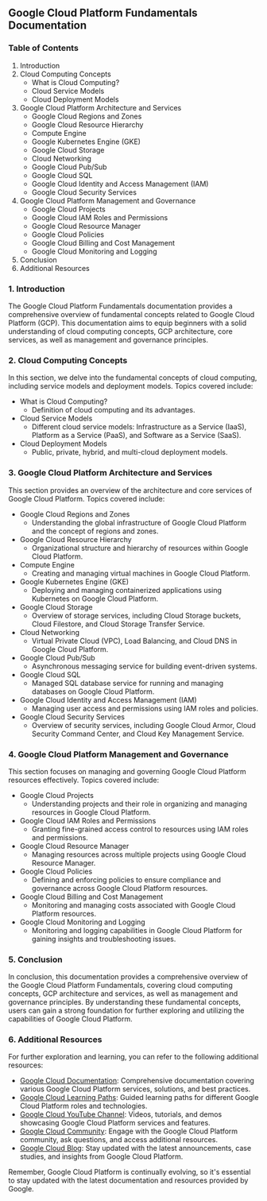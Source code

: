 ## Google Cloud Platform Fundamentals Documentation

### Table of Contents

1. Introduction
2. Cloud Computing Concepts
    - What is Cloud Computing?
    - Cloud Service Models
    - Cloud Deployment Models
3. Google Cloud Platform Architecture and Services
    - Google Cloud Regions and Zones
    - Google Cloud Resource Hierarchy
    - Compute Engine
    - Google Kubernetes Engine (GKE)
    - Google Cloud Storage
    - Cloud Networking
    - Google Cloud Pub/Sub
    - Google Cloud SQL
    - Google Cloud Identity and Access Management (IAM)
    - Google Cloud Security Services
4. Google Cloud Platform Management and Governance
    - Google Cloud Projects
    - Google Cloud IAM Roles and Permissions
    - Google Cloud Resource Manager
    - Google Cloud Policies
    - Google Cloud Billing and Cost Management
    - Google Cloud Monitoring and Logging
5. Conclusion
6. Additional Resources

### 1. Introduction

The Google Cloud Platform Fundamentals documentation provides a comprehensive overview of fundamental concepts related to Google Cloud Platform (GCP). This documentation aims to equip beginners with a solid understanding of cloud computing concepts, GCP architecture, core services, as well as management and governance principles.

### 2. Cloud Computing Concepts

In this section, we delve into the fundamental concepts of cloud computing, including service models and deployment models. Topics covered include:

- What is Cloud Computing?  
  - Definition of cloud computing and its advantages.
- Cloud Service Models  
  - Different cloud service models: Infrastructure as a Service (IaaS), Platform as a Service (PaaS), and Software as a Service (SaaS).
- Cloud Deployment Models  
  - Public, private, hybrid, and multi-cloud deployment models.

### 3. Google Cloud Platform Architecture and Services

This section provides an overview of the architecture and core services of Google Cloud Platform. Topics covered include:

- Google Cloud Regions and Zones  
  - Understanding the global infrastructure of Google Cloud Platform and the concept of regions and zones.
- Google Cloud Resource Hierarchy  
  - Organizational structure and hierarchy of resources within Google Cloud Platform.
- Compute Engine  
  - Creating and managing virtual machines in Google Cloud Platform.
- Google Kubernetes Engine (GKE)  
  - Deploying and managing containerized applications using Kubernetes on Google Cloud Platform.
- Google Cloud Storage  
  - Overview of storage services, including Cloud Storage buckets, Cloud Filestore, and Cloud Storage Transfer Service.
- Cloud Networking  
  - Virtual Private Cloud (VPC), Load Balancing, and Cloud DNS in Google Cloud Platform.
- Google Cloud Pub/Sub  
  - Asynchronous messaging service for building event-driven systems.
- Google Cloud SQL  
  - Managed SQL database service for running and managing databases on Google Cloud Platform.
- Google Cloud Identity and Access Management (IAM)  
  - Managing user access and permissions using IAM roles and policies.
- Google Cloud Security Services  
  - Overview of security services, including Google Cloud Armor, Cloud Security Command Center, and Cloud Key Management Service.

### 4. Google Cloud Platform Management and Governance

This section focuses on managing and governing Google Cloud Platform resources effectively. Topics covered include:

- Google Cloud Projects  
  - Understanding projects and their role in organizing and managing resources in Google Cloud Platform.
- Google Cloud IAM Roles and Permissions  
  - Granting fine-grained access control to resources using IAM roles and permissions.
- Google Cloud Resource Manager  
  - Managing resources across multiple projects using Google Cloud Resource Manager.
- Google Cloud Policies  
  - Defining and enforcing policies to ensure compliance and governance across Google Cloud Platform resources.
- Google Cloud Billing and Cost Management  
  - Monitoring and managing costs associated with Google Cloud Platform resources.
- Google Cloud Monitoring and Logging  
  - Monitoring and logging capabilities in Google Cloud Platform for gaining insights and troubleshooting issues.

### 5. Conclusion

In conclusion, this documentation provides a comprehensive overview of the Google Cloud Platform Fundamentals, covering cloud computing concepts, GCP architecture and services, as well as management and governance principles. By understanding these fundamental concepts, users can gain a strong foundation for further exploring and utilizing the capabilities of Google Cloud Platform.

### 6. Additional Resources

For further exploration and learning, you can refer to the following additional resources:

- [Google Cloud Documentation](https://cloud.google.com/docs): Comprehensive documentation covering various Google Cloud Platform services, solutions, and best practices.
- [Google Cloud Learning Paths](https://cloud.google.com/training/learning-paths): Guided learning paths for different Google Cloud Platform roles and technologies.
- [Google Cloud YouTube Channel](https://www.youtube.com/GoogleCloud): Videos, tutorials, and demos showcasing Google Cloud Platform services and features.
- [Google Cloud Community](https://cloud.google.com/community): Engage with the Google Cloud Platform community, ask questions, and access additional resources.
- [Google Cloud Blog](https://cloud.google.com/blog): Stay updated with the latest announcements, case studies, and insights from Google Cloud Platform.

Remember, Google Cloud Platform is continually evolving, so it's essential to stay updated with the latest documentation and resources provided by Google.